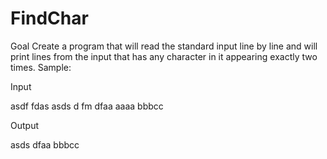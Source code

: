 # FindChar
Goal
Create a program that will read the standard input line by line and will print lines from the input that has any character in it appearing exactly two times.
Sample:

Input

asdf
fdas
asds
d fm
dfaa
aaaa
bbbcc


Output

asds
dfaa
bbbcc

